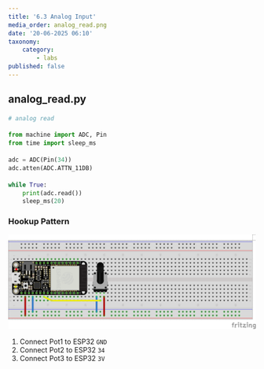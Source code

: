 ```yaml
---
title: '6.3 Analog Input'
media_order: analog_read.png
date: '20-06-2025 06:10'
taxonomy:
    category:
        - labs
published: false
---
```


## analog_read.py

```python
# analog read

from machine import ADC, Pin
from time import sleep_ms

adc = ADC(Pin(34))
adc.atten(ADC.ATTN_11DB)

while True:
    print(adc.read())
    sleep_ms(20)
```

### Hookup Pattern

![analog_read](analog_read.png "analog_read")

1. Connect Pot1 to ESP32 `GND`
2. Connect Pot2 to ESP32 `34`
3. Connect Pot3 to ESP32 `3V`

